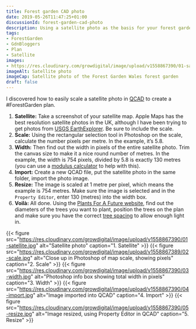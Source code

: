 ```yaml
---
title: Forest garden CAD photo
date: 2019-05-26T11:47:25+01:00
discussionId: forest-garden-cad-photo
description: Using a satellite photo as the basis for your forest garden plan is a good and quick way of creating an approximate plan without having to measure out in the field.
tags: 
- ForestGarden
- GdnBloggers
- Plan
- Satellite
images: 
- https://res.cloudinary.com/growdigital/image/upload/v1558867390/01-satellite.jpg
imageAlt: Satellite photo
imageCap: Satellite photo of the Forest Garden Wales forest garden
draft: false
---
```


I discovered how to easily scale a satellite photo in [QCAD](https://www.qcad.org/en/) to create a #ForestGarden plan.

1. **Satellite:** Take a screenshot of your satellite map. Apple Maps has the best resolution satellite photos in the UK, although I have been trying to get photos from [USGS EarthExplorer](https://earthexplorer.usgs.gov). Be sure to include the scale.
2. **Scale:** Using the rectangular selection tool in Photoshop on the scale, calculate the number pixels per metre. In the example, it’s 5.8.
3. **Width:** Then find out the width in pixels of the entire satellite photo. Trim the canvas size to make it a nice round number of metres. In the example, the width is 754 pixels, divided by 5.8 is exactly 130 metres (you can use a [modulus calculator](https://www.miniwebtool.com/modulo-calculator/) to help with this).
4. **Import:** Create a new QCAD file, put the satellite photo in the same folder, import the photo image.
5. **Resize:** The image is scaled at 1 metre per pixel, which means the example is 754 metres. Make sure the image is selected and in the `Property Editor`, enter 130 (metres) into the width box. 
6. **Voilà:** All done. Using the [Plants For A Future website](https://www.pfaf.org/), find out the diameters of the trees you want to plant, position the trees on the plan and make sure you have the correct [tree spacing](https://www.forestgarden.wales/blog/tree-spacing-forest-garden/) to allow enough light in.

{{< figure src="https://res.cloudinary.com/growdigital/image/upload/v1558867390/01-satellite.jpg" alt="Satellite photo" caption="1. Satellite" >}}
{{< figure src="https://res.cloudinary.com/growdigital/image/upload/v1558867389/02-scale.jpg" alt="Close up in Photoshop of map scale, showing pixels" caption="2. Scale" >}}
{{< figure src="https://res.cloudinary.com/growdigital/image/upload/v1558867390/03-width.jpg" alt="Photoshop info box showing total width in pixels" caption="3. Width" >}}
{{< figure src="https://res.cloudinary.com/growdigital/image/upload/v1558867390/04-import.jpg" alt="Image imported into QCAD" caption="4. Import" >}}
{{< figure src="https://res.cloudinary.com/growdigital/image/upload/v1558867390/05-resize.jpg" alt="Image resized, using Property Editor in QCAD" caption="5. Resize" >}}
